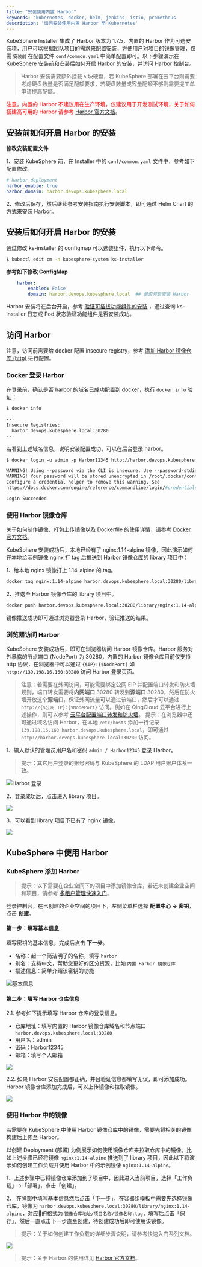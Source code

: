 ```yaml
---
title: "安装使用内置 Harbor"
keywords: 'kubernetes, docker, helm, jenkins, istio, prometheus'
description: '如何安装使用内置 Harbor 至 Kubernetes'
---
```


KubeSphere Installer 集成了 Harbor 版本为 1.7.5，内置的 Harbor 作为可选安装项，用户可以根据团队项目的需求来配置安装，方便用户对项目的镜像管理，仅需 `安装前` 在配置文件 `conf/common.yaml` 中简单配置即可。以下步骤演示在 KubeSphere 安装前和安装后如何开启 Harbor 的安装，并访问 Harbor 控制台。

> Harbor 安装需要额外挂载 `5` 块硬盘，若 KubeSphere 部署在云平台则需要考虑硬盘数量是否满足配额要求，若硬盘数量或容量配额不够则需要提工单申请提高配额。

<font color=red>注意，内置的 Harbor 不建议用在生产环境，仅建议用于开发测试环境，关于如何搭建高可用的 Harbor 请参考 [Harbor 官方文档](https://github.com/goharbor/harbor/blob/master/docs/installation_guide.md)</font>。

## 安装前如何开启 Harbor 的安装

**修改安装配置文件**

1、安装 KubeSphere 前，在 Installer 中的 `conf/common.yaml` 文件中，参考如下配置修改。

```yaml
# harbor deployment
harbor_enable: true
harbor_domain: harbor.devops.kubesphere.local
```
2、修改后保存，然后继续参考安装指南执行安装脚本，即可通过 Helm Chart 的方式来安装 Harbor。


## 安装后如何开启 Harbor 的安装

通过修改 ks-installer 的 configmap 可以选装组件，执行以下命令。

```bash
$ kubectl edit cm -n kubesphere-system ks-installer
```

**参考如下修改 ConfigMap**

```yaml
    harbor:
        enabled: False
        domain: harbor.devops.kubesphere.local  ## 是否开启安装 Harbor
```

Harbor 安装将在后台开启，参考 [验证可插拔功能组件的安装](../verify-components) ，通过查询 ks-installer 日志或 Pod 状态验证功能组件是否安装成功。

## 访问 Harbor

注意，访问前需要给 docker 配置 insecure registry，参考 [添加 Harbor 镜像仓库 (http)](../../configuration/image-registry/#http) 进行配置。

### Docker 登录 Harbor  

在登录前，确认是否 harbor 的域名已成功配置到 docker，执行 `docker info` 验证：

```bash
$ docker info

···
Insecure Registries:
  harbor.devops.kubesphere.local:30280
···
```

若看到上述域名信息，说明安装配置成功，可以在后台登录 harbor。

```dockerfile
$ docker login -u admin -p Harbor12345 http://harbor.devops.kubesphere.local:30280

WARNING! Using --password via the CLI is insecure. Use --password-stdin.
WARNING! Your password will be stored unencrypted in /root/.docker/config.json.
Configure a credential helper to remove this warning. See
https://docs.docker.com/engine/reference/commandline/login/#credentials-store

Login Succeeded
```

### 使用 Harbor 镜像仓库

关于如何制作镜像、打包上传镜像以及 Dockerfile 的使用详情，请参考 [Docker 官方文档](https://docs.docker.com/develop/develop-images/dockerfile_best-practices/)。

KubeSphere 安装成功后，本地已经有了 nginx:1.14-alpine 镜像，因此演示如何在本地给示例镜像 nginx 打 tag 后推送到 Harbor 镜像仓库的 library 项目中：

1、给本地 nginx 镜像打上 1.14-alpine 的 tag。

```bash
docker tag nginx:1.14-alpine harbor.devops.kubesphere.local:30280/library/nginx:1.14-alpine
```

2、推送至 Harbor 镜像仓库的 library 项目中。

```bash
docker push harbor.devops.kubesphere.local:30280/library/nginx:1.14-alpine
```

镜像推送成功即可通过浏览器登录 Harbor，验证推送的结果。

### 浏览器访问 Harbor

KubeSphere 安装成功后，即可在浏览器访问 Harbor 镜像仓库。Harbor 服务对外暴露的节点端口 (NodePort) 为 30280，内置的 Harbor 镜像仓库目前仅支持 http 协议，在浏览器中可以通过 `{$IP}:{$NodePort}` 如 `http://139.198.16.160:30280` 访问 Harbor 登录页面。

> 注意：若需要在外网访问，可能需要绑定公网 EIP 并配置端口转发和防火墙规则，端口转发需要将**内网端口** 30280 转发到**源端口** 30280，然后在防火墙开放这个**源端口**，保证外网流量可以通过该端口，然后才可以通过 `http://{$公网 IP}:{$NodePort}` 访问。例如在 QingCloud 云平台进行上述操作，则可以参考 [云平台配置端口转发和防火墙](../../appendix/qingcloud-manipulation)。
> 提示：在浏览器中还可通过域名访问 Harbor，在本地 `/etc/hosts` 添加一行记录 `139.198.16.160 harbor.devops.kubesphere.local`，即可通过 `http://harbor.devops.kubesphere.local:30280` 访问。

1、输入默认的管理员用户名和密码 `admin / Harbor12345` 登录 Harbor。

> 提示：其它用户登录的账号密码与 KubeSphere 的 LDAP 用户账户体系一致。

![Harbor 登录](/harbor-console.png)

2、登录成功后，点击进入 library 项目。

![](https://pek3b.qingstor.com/kubesphere-docs/png/20190510164826.png)

3、可以看到 library 项目下已有了 nginx 镜像。

![](https://pek3b.qingstor.com/kubesphere-docs/png/20190510230246.png)

## KubeSphere 中使用 Harbor

### KubeSphere 添加 Harbor

> 提示：以下需要在企业空间下的项目中添加镜像仓库，若还未创建企业空间和项目，请参考 [多租户管理快速入门](../../quick-start/admin-quick-start)。

登录控制台，在已创建的企业空间的项目下，左侧菜单栏选择 **配置中心 → 密钥**，点击 **创建**。

#### 第一步：填写基本信息

填写密钥的基本信息，完成后点击 **下一步**。

- 名称：起一个简洁明了的名称，填写 `harbor`
- 别名：支持中文，帮助您更好的区分资源，比如 `内置 Harbor 镜像仓库`
- 描述信息：简单介绍该密钥的功能

![基本信息](/harbor-secret-basic.png)

#### 第二步：填写 Harbor 仓库信息

2.1. 参考如下提示填写 Harbor 仓库的登录信息。

- 仓库地址：填写内置的 Harbor 镜像仓库域名和节点端口 `harbor.devops.kubesphere.local:30280`
- 用户名：admin
- 密码：Harbor12345
- 邮箱：填写个人邮箱

![](https://pek3b.qingstor.com/kubesphere-docs/png/WeChat6512aa8ad5d967a0cf0cdbc6f9b1eb37.png)

2.2. 如果 Harbor 安装配置都正确，并且验证信息都填写无误，即可添加成功。Harbor 镜像仓库添加完成后，可以上传镜像和拉取镜像。

![](/harbor-secret-list.png)


### 使用 Harbor 中的镜像

若需要在 KubeSphere 中使用 Harbor 镜像仓库中的镜像，需要先将相关的镜像构建后上传至 Harbor。

以创建 Deployment (部署) 为例展示如何使用镜像仓库来拉取仓库中的镜像。比如上述步骤已经将镜像 `nginx:1.14-alpine` 推送到了 library 项目，因此以下将演示如何创建工作负载并使用 Harbor 中的示例镜像 `nginx:1.14-alpine`。

1、上述步骤中已将镜像仓库添加到了项目中，因此进入当前项目，选择「工作负载」→「部署」，点击「创建」。


2、 在弹窗中填写基本信息然后点击「下一步」，在容器组模板中需要先选择镜像仓库，镜像为 `harbor.devops.kubesphere.local:30280/library/nginx:1.14-alpine`，对应的格式为 `镜像仓库地址/项目名称/镜像名称:tag`，填写后点击「保存」，然后一直点击下一步直至创建，待创建成功后即可使用该镜像。

> 提示：关于如何创建工作负载的详细步骤说明，请参考快速入门系列文档。

![](https://pek3b.qingstor.com/kubesphere-docs/png/20190510231807.png)

> 提示：关于 Harbor 的使用详见 [Harbor 官方文档](https://goharbor.io/docs/)。
